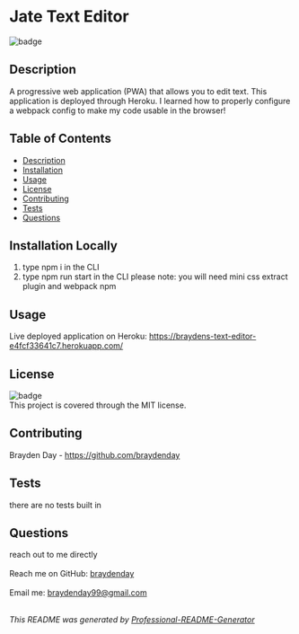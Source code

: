 <h1 text-align="center">Jate Text Editor</h1>
  
![badge](https://img.shields.io/badge/license-MIT-brightgreen)<br>

## Description
A progressive web application (PWA) that allows you to edit text. This application is deployed through Heroku. I learned how to properly configure a webpack config to make my code usable in the browser!

## Table of Contents
- [Description](#description)
- [Installation](#installation)
- [Usage](#usage)
- [License](#license)
- [Contributing](#contributing)
- [Tests](#tests)
- [Questions](#questions)

## Installation Locally
1. type npm i in the CLI
2. type npm run start in the CLI
please note: you will need mini css extract plugin and webpack npm

## Usage

Live deployed application on Heroku:
https://braydens-text-editor-e4fcf33641c7.herokuapp.com/

## License
![badge](https://img.shields.io/badge/license-MIT-brightgreen)
<br>
This project is covered through the MIT license. 

## Contributing
Brayden Day - https://github.com/braydenday

## Tests
there are no tests built in

## Questions
reach out to me directly<br>
<br>
Reach me on GitHub: [braydenday](https://github.com/braydenday)<br>
<br>
Email me: braydenday99@gmail.com<br><br>

_This README was generated by [Professional-README-Generator](https://github.com/braydenday/Professional-README-Generator)_
